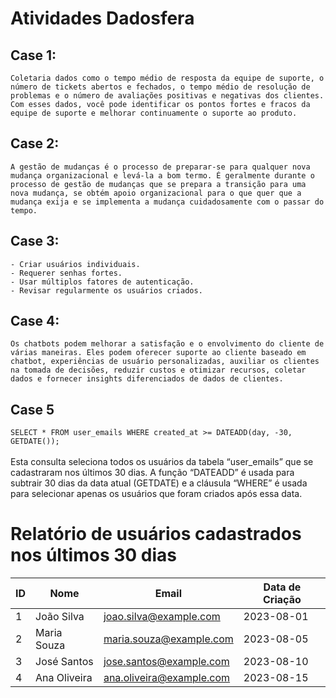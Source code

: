 # **Atividades Dadosfera**

## Case 1:
    Coletaria dados como o tempo médio de resposta da equipe de suporte, o número de tickets abertos e fechados, o tempo médio de resolução de problemas e o número de avaliações positivas e negativas dos clientes. Com esses dados, você pode identificar os pontos fortes e fracos da equipe de suporte e melhorar continuamente o suporte ao produto. 

## Case 2:
    A gestão de mudanças é o processo de preparar-se para qualquer nova mudança organizacional e levá-la a bom termo. É geralmente durante o processo de gestão de mudanças que se prepara a transição para uma nova mudança, se obtém apoio organizacional para o que quer que a mudança exija e se implementa a mudança cuidadosamente com o passar do tempo.

## Case 3:
    - Criar usuários individuais.
    - Requerer senhas fortes.
    - Usar múltiplos fatores de autenticação.
    - Revisar regularmente os usuários criados.

## Case 4:
    Os chatbots podem melhorar a satisfação e o envolvimento do cliente de várias maneiras. Eles podem oferecer suporte ao cliente baseado em chatbot, experiências de usuário personalizadas, auxiliar os clientes na tomada de decisões, reduzir custos e otimizar recursos, coletar dados e fornecer insights diferenciados de dados de clientes.

## Case 5
`SELECT * FROM user_emails WHERE created_at >= DATEADD(day, -30, GETDATE());
`<br>
<br>
    Esta consulta seleciona todos os usuários da tabela “user_emails” que se cadastraram nos últimos 30 dias. A função “DATEADD” é usada para subtrair 30 dias da data atual (GETDATE) e a cláusula “WHERE” é usada para selecionar apenas os usuários que foram criados após essa data.
    
# Relatório de usuários cadastrados nos últimos 30 dias

| ID | Nome | Email | Data de Criação |
|----|------|-------|----------------|
| 1  | João Silva | joao.silva@example.com | 2023-08-01 |
| 2  | Maria Souza | maria.souza@example.com | 2023-08-05 |
| 3  | José Santos | jose.santos@example.com | 2023-08-10 |
| 4  | Ana Oliveira | ana.oliveira@example.com | 2023-08-15 |

